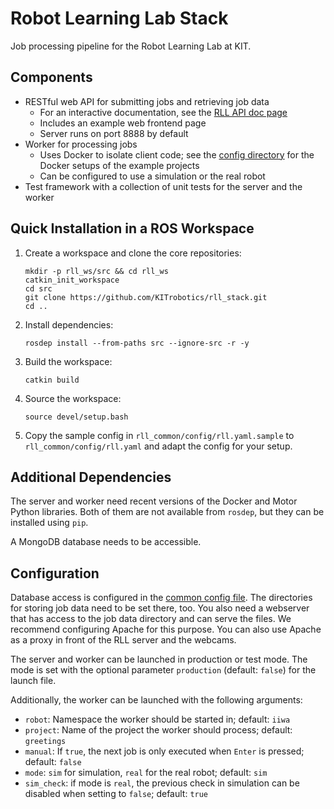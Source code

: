 # Robot Learning Lab Stack

Job processing pipeline for the Robot Learning Lab at KIT.

## Components

* RESTful web API for submitting jobs and retrieving job data
    * For an interactive documentation, see the [RLL API doc page](https://rll-apidoc.ipr.kit.edu/)
    * Includes an example web frontend page
    * Server runs on port 8888 by default
* Worker for processing jobs
    * Uses Docker to isolate client code; see the [config directory](rll_worker/config/docker) for the Docker setups of the example projects
    * Can be configured to use a simulation or the real robot
* Test framework with a collection of unit tests for the server and the worker

## Quick Installation in a ROS Workspace

1. Create a workspace and clone the core repositories:

    `mkdir -p rll_ws/src && cd rll_ws`   
    `catkin_init_workspace`   
    `cd src`   
    `git clone https://github.com/KITrobotics/rll_stack.git`   
    `cd ..`

2. Install dependencies:

    `rosdep install --from-paths src --ignore-src -r -y`

3. Build the workspace:

    `catkin build`

4. Source the workspace:

    `source devel/setup.bash`

5. Copy the sample config in `rll_common/config/rll.yaml.sample` to `rll_common/config/rll.yaml` and adapt the config for your setup.

## Additional Dependencies

The server and worker need recent versions of the Docker and Motor Python libraries.
Both of them are not available from `rosdep`, but they  can be installed using `pip`.

A MongoDB database needs to be accessible.

## Configuration

Database access is configured in the [common config file](rll_common/config/rll.yaml). The directories for storing job data need to be set there, too. You also need a webserver that has access to the job data directory and can serve the files. We recommend configuring Apache for this purpose. You can also use Apache as a proxy in front of the RLL server and the webcams.

The server and worker can be launched in production or test mode. The mode is set with the optional parameter `production` (default: `false`) for the launch file.

Additionally, the worker can be launched with the following arguments:

* `robot`: Namespace the worker should be started in; default: `iiwa`
* `project`: Name of the project the worker should process; default: `greetings`
* `manual`: If `true`, the next job is only executed when `Enter` is pressed; default: `false`
* `mode`: `sim` for simulation, `real` for the real robot; default: `sim`
* `sim_check`: if mode is `real`, the previous check in simulation can be disabled when setting to `false`; default: `true`
